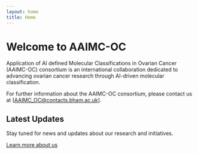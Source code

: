 ```yaml
---
layout: home
title: Home
---
```


# Welcome to AAIMC-OC

Application of AI defined Molecular Classifications in Ovarian Cancer (AAIMC-OC) consortium is an international collaboration dedicated to advancing ovarian cancer research through AI-driven molecular classification.

For further information about the AAIMC-OC consortium, please contact us at [AAIMC_OC@contacts.bham.ac.uk].

## Latest Updates

Stay tuned for news and updates about our research and initiatives.

[Learn more about us](/about) 
